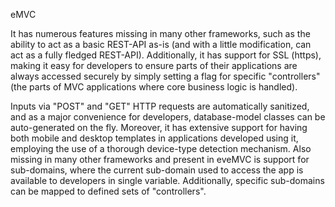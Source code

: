 eMVC

It has numerous features missing in many other frameworks, such as the ability to act as a basic REST-API as-is (and with a little modification, can act as a fully fledged REST-API). Additionally, it has support for SSL (https), making it easy for developers to ensure parts of their applications are always accessed securely by simply setting a flag for specific "controllers" (the parts of MVC applications where core business logic is handled).

Inputs via "POST" and "GET" HTTP requests are automatically sanitized, and as a major convenience for developers, database-model classes can be auto-generated on the fly. Moreover, it has extensive support for having both mobile and desktop templates in applications developed using it, employing the use of a thorough device-type detection mechanism. Also missing in many other frameworks and present in eveMVC is support for sub-domains, where the current sub-domain used to access the app is available to developers in single variable. Additionally, specific sub-domains can be mapped to defined sets of "controllers".
